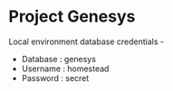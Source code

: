 Project Genesys
==============

Local environment database credentials - 
* Database : genesys
* Username : homestead
* Password : secret


